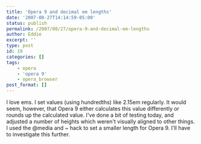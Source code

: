 ```yaml
---
title: 'Opera 9 and decimal em lengths'
date: '2007-08-27T14:14:59-05:00'
status: publish
permalink: /2007/08/27/opera-9-and-decimal-em-lengths
author: Eddie
excerpt: ''
type: post
id: 19
categories: []
tags:
    - opera
    - 'opera 9'
    - opera_browser
post_format: []
---
```

I love ems. I set values (using hundredths) like 2.15em regularly. It would seem, however, that Opera 9 either calculates this value differently or rounds up the calculated value. I've done a bit of testing today, and adjusted a number of heights which weren't visually aligned to other things. I used the @media and ~ hack to set a smaller length for Opera 9. I'll have to investigate this further.